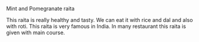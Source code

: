 Mint and Pomegranate raita

This raita is really healthy and tasty.
We can eat it with rice and dal and also with roti.
This raita is very famous in India.
In many restaurant this raita is given with main course.